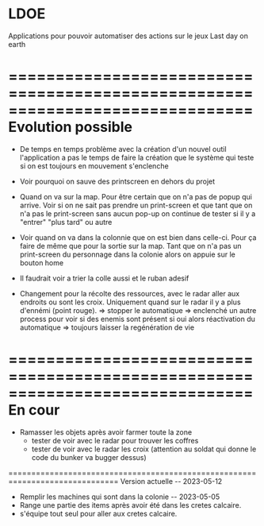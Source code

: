 # LDOE
Applications pour pouvoir automatiser des actions sur le jeux Last day on earth

==============================================================================
Evolution possible
==============================================================================
- De temps en temps problème avec la création d'un nouvel outil l'application a pas le temps de faire la création que le système qui teste si on est toujours en mouvement s'enclenche
- Voir pourquoi on sauve des printscreen en dehors du projet

- Quand on va sur la map. Pour être certain que on n'a pas de popup qui arrive. 
Voir si on ne sait pas prendre un print-screen et que tant que on n'a pas le print-screen
sans aucun pop-up on continue de tester si il y a "entrer" "plus tard" ou autre

- Voir quand on va dans la colonnie que on est bien dans celle-ci.
Pour ça faire de même que pour la sortie sur la map. 
Tant que on n'a pas un print-screen du personnage dans la colonie alors on appuie sur le bouton home

- Il faudrait voir a trier la colle aussi et le ruban adesif

- Changement pour la récolte des ressources, avec le radar aller aux endroits ou sont les croix.
Uniquement quand sur le radar il y a plus d'ennémi (point rouge).
=> stopper le automatique 
=> enclenché un autre process pour voir si des enemis sont présent si oui alors réactivation du automatique
=> toujours laisser la regénération de vie 

==============================================================================
En cour
==============================================================================
- Ramasser les objets après avoir farmer toute la zone
    - tester de voir avec le radar pour trouver les coffres
    - tester de voir avec le radar les croix (attention au soldat qui donne le code du bunker va bugger dessus)



==============================================================================
Version actuelle
-- 2023-05-12
- Remplir les machines qui sont dans la colonie
-- 2023-05-05
- Range une partie des items après avoir été dans les cretes calcaire.
- s'équipe tout seul pour aller aux cretes calcaire.